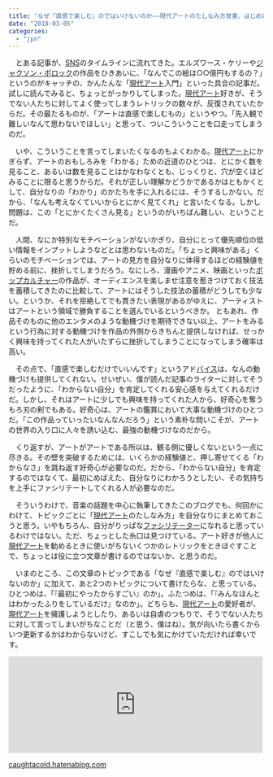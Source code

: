 ```yaml
---
title: "なぜ「直感で楽しむ」のではいけないのか――現代アートのたしなみ方覚書、はじめに"
date: "2018-03-05"
categories: 
  - "jpn"
---
```


　とある記事が、[SNS](http://d.hatena.ne.jp/keyword/SNS)のタイムラインに流れてきた。エルズワース・ケリーや[ジャクソン・ポロック](http://d.hatena.ne.jp/keyword/%A5%B8%A5%E3%A5%AF%A5%BD%A5%F3%A1%A6%A5%DD%A5%ED%A5%C3%A5%AF)の作品をひきあいに、「なんでこの絵は○○億円もするの？」というのがキャッチの、かんたんな「[現代アート](http://d.hatena.ne.jp/keyword/%B8%BD%C2%E5%A5%A2%A1%BC%A5%C8)入門」といった具合の記事だ。試しに読んでみると、ちょっとがっかりしてしまった。[現代アート](http://d.hatena.ne.jp/keyword/%B8%BD%C2%E5%A5%A2%A1%BC%A5%C8)好きが、そうでない人たちに対してよく使ってしまうレトリックの数々が、反復されていたからだ。その最たるものが、「アートは直感で楽しむもの」というやつ。「先入観で難しいなんて思わないでほしい」と思って、ついこういうことを口走ってしまうのだ。

　いや、こういうことを言ってしまいたくなるのもよくわかる。[現代アート](http://d.hatena.ne.jp/keyword/%B8%BD%C2%E5%A5%A2%A1%BC%A5%C8)にかぎらず、アートのおもしろみを「わかる」ための近道のひとつは、とにかく数を見ること、あるいは数を見ることはかなわなくとも、じっくりと、穴が空くほどみることに限ると思うからだ。それが正しい理解かどうかであるかはともかくとして、自分なりの「わかり」のかたちを手に入れるには、そうするしかない。だから、「なんも考えなくていいからとにかく見てくれ」と言いたくなる。しかし問題は、この「とにかくたくさん見る」というのがいちばん難しい、ということだ。

　人間、なにか特別なモチベーションがないかぎり、自分にとって優先順位の低い情報をインプットしようなどとは思わないものだ。「ちょっと興味がある」くらいのモチベーションでは、アートの見方を自分なりに体得するほどの経験値を貯める前に、挫折してしまうだろう。なにしろ、漫画やアニメ、映画といった[ポップカルチャー](http://d.hatena.ne.jp/keyword/%A5%DD%A5%C3%A5%D7%A5%AB%A5%EB%A5%C1%A5%E3%A1%BC)の作品が、オーディエンスを楽しませ注意を惹きつけておく技法を蓄積してきたのに比較して、アートにはそうした技法の蓄積がどうしても少ない。というか、それを拒絶してでも貫きたい表現があるがゆえに、アーティストはアートという領域で勝負することを選んでいるというべきか。 ともあれ、作品そのものに他のエンタメのような動機づけを期待できない以上、アートをみるという行為に対する動機づけを作品の外側からきちんと提供しなければ、せっかく興味を持ってくれた人がいたずらに挫折してしまうことになってしまう確率は高い。

　その点で、「直感で楽しむだけでいいんです」というアド[バイス](http://d.hatena.ne.jp/keyword/%A5%D0%A5%A4%A5%B9)は、なんの動機づけも提供してくれない。せいぜい、僕が読んだ記事のライターに対してそうだったように、「わからない自分」を肯定してくれる安心感を与えてくれるだけだ。しかし、それはアートに少しでも興味を持ってくれた人から、好奇心を奪うもろ刃の剣でもある。好奇心は、アートの鑑賞において大事な動機づけのひとつだ。「この作品っていったいなんなんだろう」という素朴な問いこそが、アートの世界の入り口に人々を誘い込む、最強の動機づけなのだから。

　くり返すが、アートがアートである所以は、観る側に優しくないという一点に尽きる。その壁を突破するためには、いくらかの経験値と、押し寄せてくる「わからなさ」を跳ね返す好奇心が必要なのだ。だから、「わからない自分」を肯定するのではなくて、最初にめばえた、自分なりにわかろうとしたい、その気持ちを上手にファシリテートしてくれる人が必要なのだ。

　そういうわけで、音楽の話題を中心に執筆してきたこのブログでも、何回かにわけて、トピックごとに「[現代アート](http://d.hatena.ne.jp/keyword/%B8%BD%C2%E5%A5%A2%A1%BC%A5%C8)のたしなみ方」を自分なりにまとめておこうと思う。いやもちろん、自分がりっぱな[ファシリテーター](http://d.hatena.ne.jp/keyword/%A5%D5%A5%A1%A5%B7%A5%EA%A5%C6%A1%BC%A5%BF%A1%BC)になれると思っているわけではない。ただ、ちょっとした糸口は見つけている。アート好きが他人に[現代アート](http://d.hatena.ne.jp/keyword/%B8%BD%C2%E5%A5%A2%A1%BC%A5%C8)を勧めるときに使いがちないくつかのレトリックをときほぐすことで、ちょっとは役に立つ文章が書けるのではないか、と思うのだ。

　いまのところ、この文章のトピックである「なぜ『直感で楽しむ』のではいけないのか」に加えて、あと2つのトピックについて書けたらな、と思っている。ひとつめは、「『最初にやったからすごい』のか」。ふたつめは、「『みんなほんとはわかったふりをしているだけ』なのか」。どちらも、[現代アート](http://d.hatena.ne.jp/keyword/%B8%BD%C2%E5%A5%A2%A1%BC%A5%C8)の愛好者が、[現代アート](http://d.hatena.ne.jp/keyword/%B8%BD%C2%E5%A5%A2%A1%BC%A5%C8)を擁護しようとしたり、あるいは自虐のつもりで、そうでない人たちに対して言ってしまいがちなことだ（と思う、僕はね）。気が向いたら書くからいつ更新するかはわからないけど、すこしでも気にかけていただければ幸いです。

<iframe src="https://hatenablog-parts.com/embed?url=http%3A%2F%2Fcaughtacold.hatenablog.com%2Fentry%2F2018%2F03%2F08%2F070220" title="『最初にやったからすごい』のか――現代アートのたしなみ方覚書、その2 - ただの風邪。" class="embed-card embed-blogcard" scrolling="no" frameborder="0" style="display: block; width: 100%; height: 190px; max-width: 500px; margin: 10px 0px;"></iframe>

[caughtacold.hatenablog.com](http://caughtacold.hatenablog.com/entry/2018/03/08/070220)
